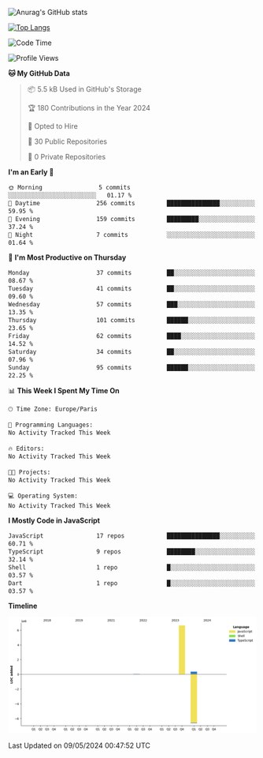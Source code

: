 ![Anurag's GitHub stats](https://github-readme-stats.vercel.app/api?username=sufiane&theme=dark&show_icons=true&count_private=true)


[![Top Langs](https://github-readme-stats.vercel.app/api/top-langs/?username=sufiane&layout=compact)](https://github.com/anuraghazra/github-readme-stats)

<!--START_SECTION:waka-->
![Code Time](http://img.shields.io/badge/Code%20Time-1%2C067%20hrs%2056%20mins-blue)

![Profile Views](http://img.shields.io/badge/Profile%20Views-0-blue)

**🐱 My GitHub Data** 

> 📦 5.5 kB Used in GitHub's Storage 
 > 
> 🏆 180 Contributions in the Year 2024
 > 
> 💼 Opted to Hire
 > 
> 📜 30 Public Repositories 
 > 
> 🔑 0 Private Repositories 
 > 
**I'm an Early 🐤** 

```text
🌞 Morning                5 commits           ░░░░░░░░░░░░░░░░░░░░░░░░░   01.17 % 
🌆 Daytime                256 commits         ███████████████░░░░░░░░░░   59.95 % 
🌃 Evening                159 commits         █████████░░░░░░░░░░░░░░░░   37.24 % 
🌙 Night                  7 commits           ░░░░░░░░░░░░░░░░░░░░░░░░░   01.64 % 
```
📅 **I'm Most Productive on Thursday** 

```text
Monday                   37 commits          ██░░░░░░░░░░░░░░░░░░░░░░░   08.67 % 
Tuesday                  41 commits          ██░░░░░░░░░░░░░░░░░░░░░░░   09.60 % 
Wednesday                57 commits          ███░░░░░░░░░░░░░░░░░░░░░░   13.35 % 
Thursday                 101 commits         ██████░░░░░░░░░░░░░░░░░░░   23.65 % 
Friday                   62 commits          ████░░░░░░░░░░░░░░░░░░░░░   14.52 % 
Saturday                 34 commits          ██░░░░░░░░░░░░░░░░░░░░░░░   07.96 % 
Sunday                   95 commits          ██████░░░░░░░░░░░░░░░░░░░   22.25 % 
```


📊 **This Week I Spent My Time On** 

```text
🕑︎ Time Zone: Europe/Paris

💬 Programming Languages: 
No Activity Tracked This Week

🔥 Editors: 
No Activity Tracked This Week

🐱‍💻 Projects: 
No Activity Tracked This Week

💻 Operating System: 
No Activity Tracked This Week
```

**I Mostly Code in JavaScript** 

```text
JavaScript               17 repos            ███████████████░░░░░░░░░░   60.71 % 
TypeScript               9 repos             ████████░░░░░░░░░░░░░░░░░   32.14 % 
Shell                    1 repo              █░░░░░░░░░░░░░░░░░░░░░░░░   03.57 % 
Dart                     1 repo              █░░░░░░░░░░░░░░░░░░░░░░░░   03.57 % 
```



**Timeline**

![Lines of Code chart](https://raw.githubusercontent.com/Sufiane/Sufiane/main/assets/bar_graph.png)


 Last Updated on 09/05/2024 00:47:52 UTC
<!--END_SECTION:waka-->


<!--
**Sufiane/sufiane** is a ✨ _special_ ✨ repository because its `README.md` (this file) appears on your GitHub profile.

Here are some ideas to get you started:

- 🔭 I’m currently working on ...
- 🌱 I’m currently learning ...
- 👯 I’m looking to collaborate on ...
- 🤔 I’m looking for help with ...
- 💬 Ask me about ...
- 📫 How to reach me: ...
- 😄 Pronouns: ...
- ⚡ Fun fact: ...
-->
